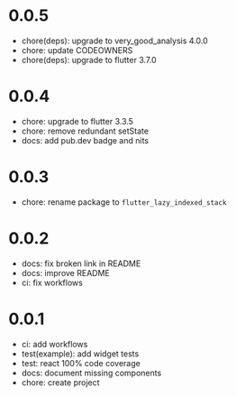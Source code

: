 #  0.0.5

- chore(deps): upgrade to very_good_analysis 4.0.0
- chore: update CODEOWNERS
- chore(deps): upgrade to flutter 3.7.0

#  0.0.4

- chore: upgrade to flutter 3.3.5
- chore: remove redundant setState
- docs: add pub.dev badge and nits

#  0.0.3

- chore: rename package to `flutter_lazy_indexed_stack`

#  0.0.2

- docs: fix broken link in README
- docs: improve README
- ci: fix workflows

# 0.0.1

- ci: add workflows
- test(example): add widget tests
- test: react 100% code coverage
- docs: document missing components
- chore: create project